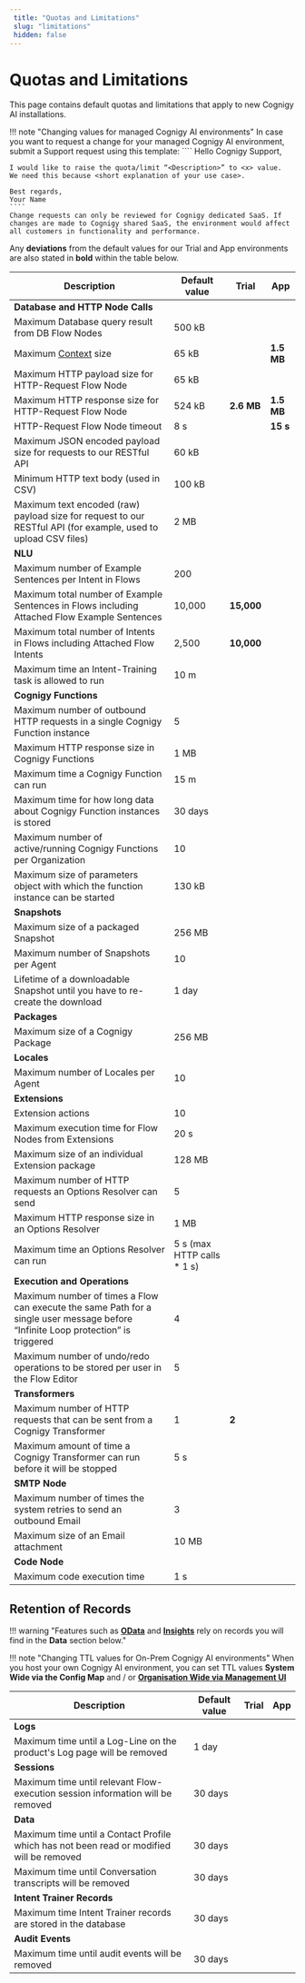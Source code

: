 ```yaml
---
 title: "Quotas and Limitations" 
 slug: "limitations" 
 hidden: false 
---
```


# Quotas and Limitations

This page contains default quotas and limitations that apply to new Cognigy AI installations. 

!!! note "Changing values for managed Cognigy AI environments"
    In case you want to request a change for your managed Cognigy  AI environment, submit a Support request using this template: 
    ````
    Hello Cognigy Support, 

    I would like to raise the quota/limit “<Description>” to <x> value.  
    We need this because <short explanation of your use case>. 
 
    Best regards, 
    Your Name 
    ````
    Change requests can only be reviewed for Cognigy dedicated SaaS. If changes are made to Cognigy shared SaaS, the environment would affect all customers in functionality and performance.
Any **deviations** from the default values for our Trial and App environments are also stated in **bold** within the table below.

|Description|Default value|Trial|App|
|--|--|--|--|
|**Database and HTTP Node Calls** |||
|Maximum Database query result from DB Flow Nodes |500 kB |||
|Maximum [Context]({{config.site_url}}ai/tools/interaction-panel/context/) size|65 kB||**1.5 MB**|
|Maximum HTTP payload size for HTTP-Request Flow Node | 65 kB| |
|Maximum HTTP response size for HTTP-Request Flow Node |524 kB |**2.6 MB** |**1.5 MB** |
|HTTP-Request Flow Node timeout |8 s ||**15 s** |
|Maximum JSON encoded payload size for requests to our RESTful API|60 kB |||
|Minimum HTTP text body (used in CSV) |100 kB |||
|Maximum text encoded (raw) payload size for request to our RESTful API (for example, used to upload CSV files) |2 MB |||
|**NLU** |||
|Maximum number of Example Sentences per Intent in Flows |200 |||
|Maximum total number of Example Sentences in Flows including Attached Flow Example Sentences |10,000 |**15,000**||
|Maximum total number of Intents in Flows including Attached Flow Intents |2,500 |**10,000**||
|Maximum time an Intent-Training task is allowed to run |10 m |||
|**Cognigy Functions** |||
|Maximum number of outbound HTTP requests in a single Cognigy Function instance |5||| 
|Maximum HTTP response size in Cognigy Functions |1 MB|||
|Maximum time a Cognigy Function can run |15 m |||
|Maximum time for how long data about Cognigy Function instances is stored |30 days |||
|Maximum number of active/running Cognigy Functions per Organization |10 |||
|Maximum size of parameters object with which the function instance can be started |130 kB |||
|**Snapshots** |||
|Maximum size of a packaged Snapshot |256 MB |||
|Maximum number of Snapshots per Agent |10|||
|Lifetime of a downloadable Snapshot until you have to re-create the download| 1 day |||
|**Packages** |||
|Maximum size of a Cognigy Package |256 MB |||
|**Locales** |||
|Maximum number of Locales per Agent |10 |||
|**Extensions** |||
|Extension actions |10 |||
|Maximum execution time for Flow Nodes from Extensions |20 s |||
|Maximum size of an individual Extension package | 128 MB ||||Maximum size for the File-System based cache for executing Extensions | 512 MB |||
|Maximum number of HTTP requests an Options Resolver can send |5|||
|Maximum HTTP response size in an Options Resolver |1 MB |||
|Maximum time an Options Resolver can run |5 s (max HTTP calls * 1 s) |||
|**Execution and Operations** |||
|Maximum number of times a Flow can execute the same Path for a single user message before “Infinite Loop protection” is triggered |4|||
|Maximum number of undo/redo operations to be stored per user in the Flow Editor |5|||
|**Transformers** |||
|Maximum number of HTTP requests that can be sent from a Cognigy Transformer  |1|**2** ||
|Maximum amount of time a Cognigy Transformer can run before it will be stopped |5 s |||
|**SMTP Node** |||
|Maximum number of times the system retries to send an outbound Email |3 |||
|Maximum size of an Email attachment |10 MB |||
|**Code Node** |||
|Maximum code execution time |1 s |||

## Retention of Records

!!! warning "Features such as **[OData]({{config.site_url}}ai/tools/analytics/odata-analytics-endpoint/)** and **[Insights]({{config.site_url}}insights/cognigy-insights/)** rely on records you will find in the **Data** section below."

!!! note "Changing TTL values for On-Prem Cognigy AI environments"
    When you host your own Cognigy AI environment, you can set TTL values **System Wide via the Config Map** and / or **[Organisation Wide via Management UI]({{config.site_url}}ai/tools/management-ui/)**

|Description|Default value|Trial|App|
|--|--|--|--|
|**Logs** |||
|Maximum time until a Log-Line on the product's Log page will be removed |1 day |||
|**Sessions** |||
|Maximum time until relevant Flow-execution session information will be removed |30 days |||
|**Data** |||
|Maximum time until a Contact Profile which has not been read or modified will be removed |30 days |||
|Maximum time until Conversation transcripts will be removed |30 days |||
|**Intent Trainer Records** |||
|Maximum time Intent Trainer records are stored in the database|30 days |||
|**Audit Events** |||
|Maximum time until audit events will be removed |30 days |||

 